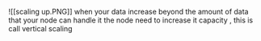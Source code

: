 
![[scaling up.PNG]] 
when your data  increase beyond  the amount of data that your node can handle it the node need to increase it capacity , this is call vertical scaling  